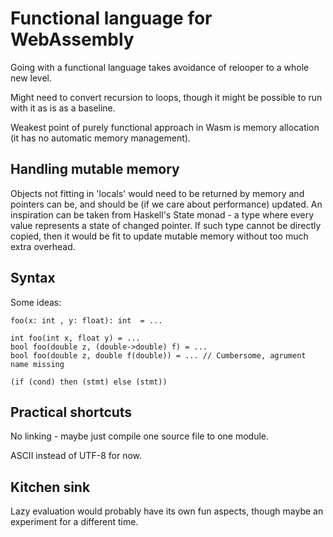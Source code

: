 # Functional language for WebAssembly

Going with a functional language takes avoidance of relooper to a whole new
level.

Might need to convert recursion to loops, though it might be possible to run
with it as is as a baseline.

Weakest point of purely functional approach in Wasm is memory allocation (it
has no automatic memory management).

## Handling mutable memory

Objects not fitting in 'locals' would need to be returned by memory and
pointers can be, and should be (if we care about performance) updated. An
inspiration can be taken from Haskell's State monad - a type where every value
represents a state of changed pointer. If such type cannot be directly copied,
then it would be fit to update mutable memory without too much extra overhead.

## Syntax

Some ideas:

```
foo(x: int , y: float): int  = ...

```

```
int foo(int x, float y) = ...
bool foo(double z, (double->double) f) = ...
bool foo(double z, double f(double)) = ... // Cumbersome, agrument name missing
```

```
(if (cond) then (stmt) else (stmt))

```

## Practical shortcuts

No linking - maybe just compile one source file to one module.

ASCII instead of UTF-8 for now.

## Kitchen sink

Lazy evaluation would probably have its own fun aspects, though maybe an
experiment for a different time.

